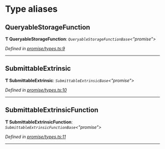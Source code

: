 

# Type aliases

<a id="queryablestoragefunction"></a>

##  QueryableStorageFunction

**Ƭ QueryableStorageFunction**: *`QueryableStorageFunctionBase`<"promise">*

*Defined in [promise/types.ts:9](https://github.com/polkadot-js/api/blob/ea991e4/packages/api/src/promise/types.ts#L9)*

___
<a id="submittableextrinsic"></a>

##  SubmittableExtrinsic

**Ƭ SubmittableExtrinsic**: *`SubmittableExtrinsicBase`<"promise">*

*Defined in [promise/types.ts:10](https://github.com/polkadot-js/api/blob/ea991e4/packages/api/src/promise/types.ts#L10)*

___
<a id="submittableextrinsicfunction"></a>

##  SubmittableExtrinsicFunction

**Ƭ SubmittableExtrinsicFunction**: *`SubmittableExtrinsicFunctionBase`<"promise">*

*Defined in [promise/types.ts:11](https://github.com/polkadot-js/api/blob/ea991e4/packages/api/src/promise/types.ts#L11)*

___

